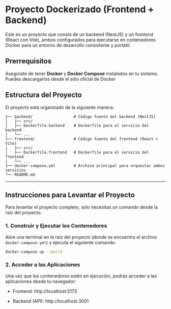 # Proyecto Dockerizado (Frontend + Backend)
Este es un proyecto que consta de un backend (NestJS) y un frontend (React con Vite), ambos configurados para ejecutarse en contenedores Docker para un entorno de desarrollo consistente y portátil.

## Prerrequisitos

Asegúrate de tener **Docker** y **Docker Compose** instalados en tu sistema. Puedes descargarlos desde el sitio oficial de Docker

## Estructura del Proyecto

El proyecto está organizado de la siguiente manera:
```
├── backend/                  # Código fuente del backend (NestJS)
│   ├── src/
│   ├── Dockerfile.backend    # Dockerfile para el servicio del backend
│   └── ...
├── frontend/                 # Código fuente del frontend (React + Vite)
│   ├── src/
│   ├── Dockerfile.frontend   # Dockerfile para el servicio del frontend
│   └── ...
├── docker-compose.yml        # Archivo principal para orquestar ambos servicios
└── README.md
```
---

## Instrucciones para Levantar el Proyecto

Para levantar el proyecto completo, solo necesitas un comando desde la raíz del proyecto.

### 1. Construir y Ejecutar los Contenedores

Abre una terminal en la raíz del proyecto (donde se encuentra el archivo `docker-compose.yml`) y ejecuta el siguiente comando:

```bash
docker-compose up --build
```

### 2. Acceder a las Aplicaciones
Una vez que los contenedores estén en ejecución, podrás acceder a las aplicaciones desde tu navegador:

- Frontend: http://localhost:5173

- Backend (API): http://localhost:3001